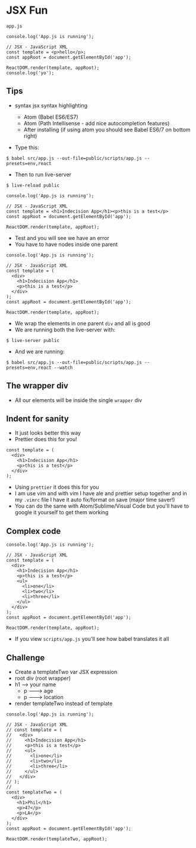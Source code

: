 # JSX Fun
`app.js`

```
console.log('App.js is running');

// JSX - JavaScript XML
const template = <p>hello</p>;
const appRoot = document.getElementById('app');

ReactDOM.render(template, appRoot);
console.log('yo');
```

## Tips
* syntax jsx syntax highlighting
    - Atom (Babel ES6/ES7)
    - Atom (Path Intellisense - add nice autocompletion features)
    - After installing (if using atom you should see Babel ES6/7 on bottom right)

* Type this:

`$ babel src/app.js --out-file=public/scripts/app.js --presets=env,react`

* Then to run live-server

`$ live-reload public`

```
console.log('App.js is running');

// JSX - JavaScript XML
const template = <h1>Indecision App</h1><p>this is a test</p>
const appRoot = document.getElementById('app');

ReactDOM.render(template, appRoot);
```

* Test and you will see we have an error
* You have to have nodes inside one parent

```
console.log('App.js is running');

// JSX - JavaScript XML
const template = (
  <div>
    <h1>Indecision App</h1>
    <p>this is a test</p>
  </div>
);
const appRoot = document.getElementById('app');

ReactDOM.render(template, appRoot);
```

* We wrap the elements in one parent `div` and all is good
* We are running both the live-server with:

`$ live-server public`

* And we are running:

`$ babel src/app.js --out-file=public/scripts/app.js --presets=env,react --watch`

## The wrapper div
* All our elements will be inside the single `wrapper` div

## Indent for sanity
* It just looks better this way
* Prettier does this for you!

```
const template = (
  <div>
    <h1>Indecision App</h1>
    <p>this is a test</p>
  </div>
);
```

* Using `prettier` it does this for you
* I am use vim and with vim I have ale and prettier setup together and in my `.vimrc` file I have it auto fix/format on save (major time saver!)
* You can do the same with Atom/Sublime/Visual Code but you'll have to google it yourself to get them working

## Complex code
```
console.log('App.js is running');

// JSX - JavaScript XML
const template = (
  <div>
    <h1>Indecision App</h1>
    <p>this is a test</p>
    <ul>
      <li>one</li>
      <li>two</li>
      <li>three</li>
    </ul>
  </div>
);
const appRoot = document.getElementById('app');

ReactDOM.render(template, appRoot);
```

* If you view `scripts/app.js` you'll see how babel translates it all

## Challenge
* Create a templateTwo var JSX expression
* root div (root wrapper)
*   h1 --> your name
    -   p ---> age
    -   p ---> location
*   render templateTwo instead of template

```
console.log('App.js is running');

// JSX - JavaScript XML
// const template = (
//   <div>
//     <h1>Indecision App</h1>
//     <p>this is a test</p>
//     <ul>
//       <li>one</li>
//       <li>two</li>
//       <li>three</li>
//     </ul>
//   </div>
// );
//
const templateTwo = (
  <div>
    <h1>Phil</h1>
    <p>47</p>
    <p>LA</p>
  </div>
);
const appRoot = document.getElementById('app');

ReactDOM.render(templateTwo, appRoot);
```




